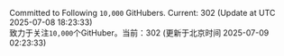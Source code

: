 Committed to Following `10,000` GitHubers. Current: <!-- FOLLOWING_COUNT -->302<!-- FOLLOWING_COUNT --> (Update at UTC <!-- LAST_UPDATED -->2025-07-08 18:23:33<!-- LAST_UPDATED -->)<br>
致力于关注`10,000`个GitHuber。当前：<!-- FOLLOWING_COUNT -->302<!-- FOLLOWING_COUNT --> (更新于北京时间 <!-- LAST_UPDATED_CST -->2025-07-09 02:23:33<!-- LAST_UPDATED_CST -->)
